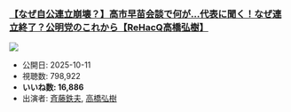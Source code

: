 ### [【なぜ自公連立崩壊？】高市早苗会談で何が…代表に聞く！なぜ連立終了？公明党のこれから【ReHacQ高橋弘樹】](https://www.youtube.com/watch?v=MOY5qRsVZjc)
[![](https://img.youtube.com/vi/MOY5qRsVZjc/sddefault.jpg)](https://www.youtube.com/watch?v=MOY5qRsVZjc)
-   公開日: 2025-10-11
-   視聴数: 798,922
-   **いいね数: 16,886**
-   出演者: [斉藤鉄夫](/rehacq_fan/people/斉藤鉄夫 "wikilink"), [高橋弘樹](/rehacq_fan/people/高橋弘樹 "wikilink")
